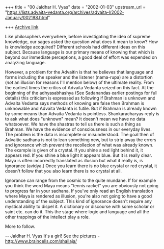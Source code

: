 +++
title = "00 Jaldhar H. Vyas"
date = "2002-01-03"
upstream_url = "https://lists.advaita-vedanta.org/archives/advaita-l/2002-January/002188.html"

+++
[Archive link](https://lists.advaita-vedanta.org/archives/advaita-l/2002-January/002188.html)

Like philosophers everywhere, before investigating the idea of supreme
knowledge, our sages asked the question what does it mean to know? How is
knowledge accquired?  Different schools had different ideas on this
subject.  Because language is our primary means of knowing that which is
beyond our immediate perceptions, a good deal of effort was expended on
analyzing language.

However, a problem for the Advaitin is that he believes that language and
forms including the speaker and the listener (nama-rupa) are a distortion
(_not_ an illusion for reasons I'll mention below) of the ultimate
reality.  From the earliest times the critics of Advaita Vedanta seized on
this fact.  At the beginning of the adhyasabhashya (See Sadanandas earlier
postings for full details)  this criticism is expressed as following if
Brahman is unknown and Advaita Vedanta says methods of knowing are false
then Brahman is unknowable and Advaita Vedanta is futile.  But if Brahman
is already known by some means than Advaita Vedanta is pointless.
Shankaracharyas reply is to ask what does "unknown" mean?  It doesn't mean
we have no data whatsoever.  We have the shastras to tell us there is such
a thing as Brahman.  We have the evidence of consciousness in our everyday
lives.  The problem is the data is incomplete or misunderstood.  The goal
then of Advaitic sadhana is not to lean something new, but to strip away
the errors and ignorance which prevent the recollecion of what was already
known.  The example is given of a crystal.  If you shine a red light
behind it, it appears red.  If you shine a blue light it appears blue.
But it is really clear. Maya is often incorrectly translated as illusion
but what it really is, is ignorance (avidya.)  Once you learn there is no
blue crystal or red crystal, it doesn't follow that you also learn there
is no crystal at all.

Ignorance can range from the cosmic to the quite mundane.  If for example
you think the word Maya means "tennis racket" you are obviously not
going to progress far in your sadhana.  If you've only read an English
translation where Maya is rendered as illusion, you're also not going to
have a good understanding of the subject.  This kind of ignorance doesn't
require any mystical ability to dispel it.  A dictionary or discourse
with some scholar or saint etc. can do it.  This the stage where logic and
language and all the other trappings of the intellect play a role.

More to follow.

--
Jaldhar H. Vyas <jaldhar at braincells.com>
It's a girl! See the pictures - http://www.braincells.com/shailaja/

